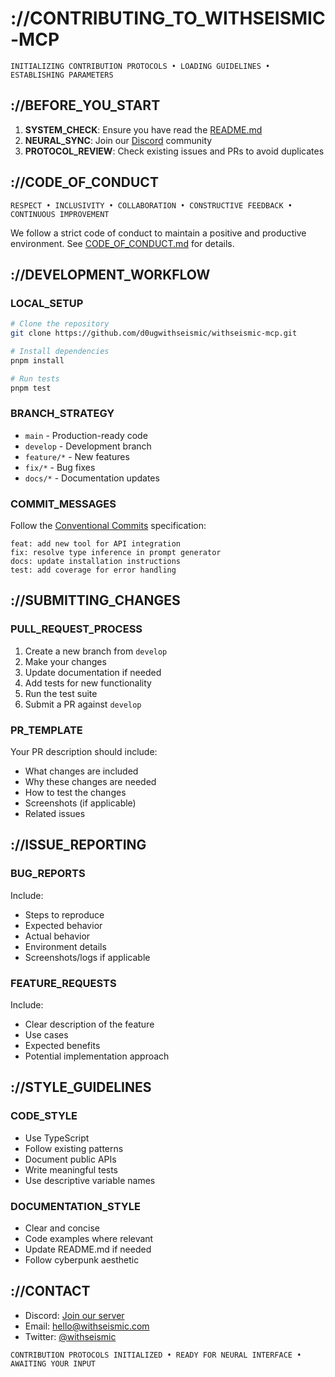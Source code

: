# ://CONTRIBUTING_TO_WITHSEISMIC-MCP

```
INITIALIZING CONTRIBUTION PROTOCOLS • LOADING GUIDELINES • ESTABLISHING PARAMETERS
```

## ://BEFORE_YOU_START

1. **SYSTEM_CHECK**: Ensure you have read the [README.md](README.md)
2. **NEURAL_SYNC**: Join our [Discord](https://discord.gg/withseismic) community
3. **PROTOCOL_REVIEW**: Check existing issues and PRs to avoid duplicates

## ://CODE_OF_CONDUCT

```
RESPECT • INCLUSIVITY • COLLABORATION • CONSTRUCTIVE FEEDBACK • CONTINUOUS IMPROVEMENT
```

We follow a strict code of conduct to maintain a positive and productive environment. See [CODE_OF_CONDUCT.md](CODE_OF_CONDUCT.md) for details.

## ://DEVELOPMENT_WORKFLOW

### LOCAL_SETUP

```bash
# Clone the repository
git clone https://github.com/d0ugwithseismic/withseismic-mcp.git

# Install dependencies
pnpm install

# Run tests
pnpm test
```

### BRANCH_STRATEGY

- `main` - Production-ready code
- `develop` - Development branch
- `feature/*` - New features
- `fix/*` - Bug fixes
- `docs/*` - Documentation updates

### COMMIT_MESSAGES

Follow the [Conventional Commits](https://www.conventionalcommits.org/) specification:

```
feat: add new tool for API integration
fix: resolve type inference in prompt generator
docs: update installation instructions
test: add coverage for error handling
```

## ://SUBMITTING_CHANGES

### PULL_REQUEST_PROCESS

1. Create a new branch from `develop`
2. Make your changes
3. Update documentation if needed
4. Add tests for new functionality
5. Run the test suite
6. Submit a PR against `develop`

### PR_TEMPLATE

Your PR description should include:

- What changes are included
- Why these changes are needed
- How to test the changes
- Screenshots (if applicable)
- Related issues

## ://ISSUE_REPORTING

### BUG_REPORTS

Include:

- Steps to reproduce
- Expected behavior
- Actual behavior
- Environment details
- Screenshots/logs if applicable

### FEATURE_REQUESTS

Include:

- Clear description of the feature
- Use cases
- Expected benefits
- Potential implementation approach

## ://STYLE_GUIDELINES

### CODE_STYLE

- Use TypeScript
- Follow existing patterns
- Document public APIs
- Write meaningful tests
- Use descriptive variable names

### DOCUMENTATION_STYLE

- Clear and concise
- Code examples where relevant
- Update README.md if needed
- Follow cyberpunk aesthetic

## ://CONTACT

- Discord: [Join our server](https://discord.gg/withseismic)
- Email: <hello@withseismic.com>
- Twitter: [@withseismic](https://twitter.com/withseismic)

```
CONTRIBUTION PROTOCOLS INITIALIZED • READY FOR NEURAL INTERFACE • AWAITING YOUR INPUT
```
